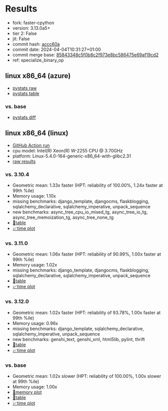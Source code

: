 # Results

- fork: faster-cpython
- version: 3.13.0a5+
- tier 2: False
- jit: False
- commit hash: [accc60a](https://github.com/faster%2dcpython/cpython/commit/accc60a)
- commit date: 2024-04-04T10:31:27+01:00
- commit merge base: [85843348c5f0b8c2f973e8bc586475e69af19cd2](https://github.com/faster%2dcpython/cpython/commit/85843348c5f0b8c2f973e8bc586475e69af19cd2)
- ref: specialize_binary_op

## linux x86_64 (azure)

- [pystats raw](bm-20240404-azure-x86_64-faster%252dcpython-specialize_binary_op-3.13.0a5%2B-accc60a-pystats.json)
- [pystats table](bm-20240404-azure-x86_64-faster%252dcpython-specialize_binary_op-3.13.0a5%2B-accc60a-pystats.md)

### vs. base

- [pystats diff](bm-20240404-azure-x86_64-faster%252dcpython-specialize_binary_op-3.13.0a5%2B-accc60a-pystats-vs-base.md)

## linux x86_64 (linux)

- [GitHub Action run](https://github.com/faster-cpython/benchmarking/actions/runs/8552431967)
- cpu model: Intel(R) Xeon(R) W-2255 CPU @ 3.70GHz
- platform: Linux-5.4.0-164-generic-x86_64-with-glibc2.31
- [raw results](bm-20240404-linux-x86_64-faster%252dcpython-specialize_binary_op-3.13.0a5%2B-accc60a.json)

### vs. 3.10.4

- Geometric mean: 1.33x faster (HPT: reliability of 100.00%, 1.24x faster at 99th %ile)
- Memory usage: 1.10x
- missing benchmarks: django_template, djangocms, flaskblogging, sqlalchemy_declarative, sqlalchemy_imperative, unpack_sequence
- new benchmarks: async_tree_cpu_io_mixed_tg, async_tree_io_tg, async_tree_memoization_tg, async_tree_none_tg
- [📄table](bm-20240404-linux-x86_64-faster%252dcpython-specialize_binary_op-3.13.0a5%2B-accc60a-vs-3.10.4.md)
- [📈time plot](bm-20240404-linux-x86_64-faster%252dcpython-specialize_binary_op-3.13.0a5%2B-accc60a-vs-3.10.4.png)

### vs. 3.11.0

- Geometric mean: 1.06x faster (HPT: reliability of 90.99%, 1.00x faster at 99th %ile)
- Memory usage: 1.02x
- missing benchmarks: django_template, djangocms, flaskblogging, sqlalchemy_declarative, sqlalchemy_imperative, unpack_sequence
- [📄table](bm-20240404-linux-x86_64-faster%252dcpython-specialize_binary_op-3.13.0a5%2B-accc60a-vs-3.11.0.md)
- [📈time plot](bm-20240404-linux-x86_64-faster%252dcpython-specialize_binary_op-3.13.0a5%2B-accc60a-vs-3.11.0.png)

### vs. 3.12.0

- Geometric mean: 1.02x faster (HPT: reliability of 93.78%, 1.00x faster at 99th %ile)
- Memory usage: 0.96x
- missing benchmarks: django_template, sqlalchemy_declarative, sqlalchemy_imperative, unpack_sequence
- new benchmarks: genshi_text, genshi_xml, html5lib, pylint, thrift
- [📄table](bm-20240404-linux-x86_64-faster%252dcpython-specialize_binary_op-3.13.0a5%2B-accc60a-vs-3.12.0.md)
- [📈time plot](bm-20240404-linux-x86_64-faster%252dcpython-specialize_binary_op-3.13.0a5%2B-accc60a-vs-3.12.0.png)

### vs. base

- Geometric mean: 1.02x slower (HPT: reliability of 100.00%, 1.00x slower at 99th %ile)
- Memory usage: 1.00x
- [🧠memory plot](bm-20240404-linux-x86_64-faster%252dcpython-specialize_binary_op-3.13.0a5%2B-accc60a-vs-base-mem.png)
- [📄table](bm-20240404-linux-x86_64-faster%252dcpython-specialize_binary_op-3.13.0a5%2B-accc60a-vs-base.md)
- [📈time plot](bm-20240404-linux-x86_64-faster%252dcpython-specialize_binary_op-3.13.0a5%2B-accc60a-vs-base.png)


